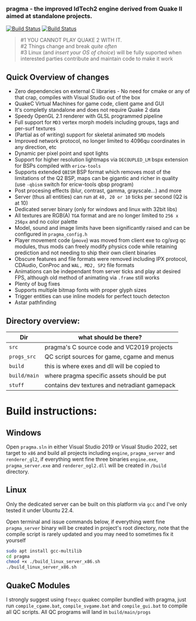 ### pragma - the improved IdTech2 engine derived from Quake II aimed at standalone projects.


[![Build Status](https://github.com/BraXi/pragma/actions/workflows/msbuild.yml/badge.svg)](https://github.com/BraXi/pragma/actions/workflows/msbuild.yml) [![Build Status](https://github.com/BraXi/pragma/actions/workflows/msbuild-release-x86.yml/badge.svg)](https://github.com/BraXi/pragma/actions/workflows/msbuild-release-x86.yml)

> #1 YOU CANNOT PLAY QUAKE 2 WITH IT. \
> #2 Things change and break _quite often_ \
> #3 Linux (and *insert your OS of choice*) will be fully suported when interested parties contribute and maintain code to make it work


## Quick Overview of changes
- Zero dependencies on external C libraries - No need for cmake or any of that crap, compiles with Visual Studio out of the box
- QuakeC Virtual Machines for game code, client game and GUI
- It's completly standalone and does not require Quake 2 data
- Speedy OpenGL 2.1 renderer with GLSL programmed pipeline
- Full support for `MD3` vertex morph models including groups, tags and per-surf textures
- (Partial as of writing) support for skeletal animated `SMD` models
- Improved network protocol, no longer limited to 4096qu coordinates in any direction, etc
- Dynamic per pixel point and spot lights
- Support for higher resolution lightmaps via `DECOUPLED_LM` bspx extension for BSPs compiled with `ericw-tools`
- Supports extended `QBISM` BSP format which removes most of the limitations of the Q2 BSP, maps can be gigantic and richer in quality (use `-qbism` switch for ericw-tools qbsp program)
- Post procesing effects (blur, contrast, gamma, grayscale...) and more
- Server (thus all entities) can run at `40, 20 or 10` ticks per second (Q2 is at 10)
- Dedicated server binary (only for windows and linux with 32bit libs)
- All textures are RGB(A) `TGA` format and are no longer limited to `256 x 256px` and no color palette
- Model, sound and image limits have been significantly raised and can be configured in `pragma_config.h`
- Player movement code (`pmove`) was moved from client exe to cg/svg qc modules, thus mods can freely modify physics code while retaining prediction and not needing to ship their own client binaries
- Obscure features and file formats were removed including IPX protocol, CDAudio, ConProc and `WAL, MD2, SP2` file formats
- Animations can be independant from server ticks and play at desired FPS, although old method of animating via `.frame` still works
- Plenty of bug fixes
- Supports multiple bitmap fonts with proper glyph sizes
- Trigger entities can use inline models for perfect touch detecton
- Astar pathfinding

## Directory overview:

| Dir            | what should be there?                         |
|----------------|-----------------------------------------------|
| `src`          | pragma's C source code and VC2019 projects    |
| `progs_src`    | QC script sources for game, cgame and menus   |
| `build`        | this is where exes and dll will be copied to  |
| `build/main`   | where pragma specific assets should be put    |
| `stuff`        | contains dev textures and netradiant gamepack |


# Build instructions:

## Windows
Open `pragma.sln` in either Visual Studio 2019 or Visual Studio 2022, set target to `x86` and build all projects including `engine`, `pragma_server` and `renderer_gl2`, if everything went fine three binaries  `engine.exe`, `pragma_server.exe` and `renderer_ogl2.dll` will be created in `/build` directory.

## Linux
Only the dedicated server can be built on this platform via `gcc` and I've only tested it under Ubuntu 22.4.

Open terminal and issue commands below, if everything went fine `pragma_server` binary will be created in project's root directory, note that the compile script is rarely updated and you may need to sometimes fix it yourself
```bash
sudo apt install gcc-multilib
cd pragma
chmod +x ./build_linux_server_x86.sh
./build_linux_server_x86.sh
```
## QuakeC Modules
I strongly suggest using `fteqcc` quakec compiler bundled with pragma, just run `compile_cgame.bat`, `compile_svgame.bat` and `compile_gui.bat` to compile all QC scripts. All QC programs will land in `build/main/progs`

